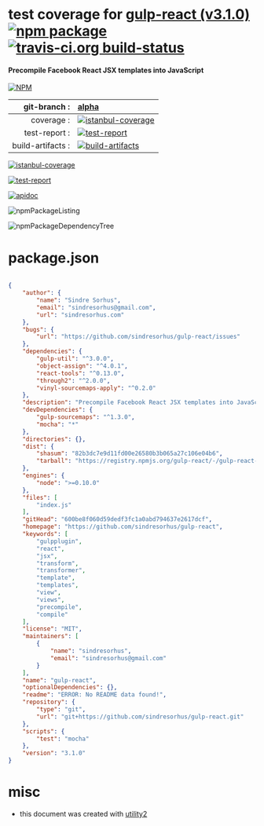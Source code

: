 # test coverage for  [gulp-react (v3.1.0)](https://github.com/sindresorhus/gulp-react)  [![npm package](https://img.shields.io/npm/v/npmtest-gulp-react.svg?style=flat-square)](https://www.npmjs.org/package/npmtest-gulp-react) [![travis-ci.org build-status](https://api.travis-ci.org/npmtest/node-npmtest-gulp-react.svg)](https://travis-ci.org/npmtest/node-npmtest-gulp-react)
#### Precompile Facebook React JSX templates into JavaScript

[![NPM](https://nodei.co/npm/gulp-react.png?downloads=true)](https://www.npmjs.com/package/gulp-react)

| git-branch : | [alpha](https://github.com/npmtest/node-npmtest-gulp-react/tree/alpha)|
|--:|:--|
| coverage : | [![istanbul-coverage](https://npmtest.github.io/node-npmtest-gulp-react/build/coverage.badge.svg)](https://npmtest.github.io/node-npmtest-gulp-react/build/coverage.html/index.html)|
| test-report : | [![test-report](https://npmtest.github.io/node-npmtest-gulp-react/build/test-report.badge.svg)](https://npmtest.github.io/node-npmtest-gulp-react/build/test-report.html)|
| build-artifacts : | [![build-artifacts](https://npmtest.github.io/node-npmtest-gulp-react/glyphicons_144_folder_open.png)](https://github.com/npmtest/node-npmtest-gulp-react/tree/gh-pages/build)|

[![istanbul-coverage](https://npmtest.github.io/node-npmtest-gulp-react/build/screenCapture.buildCustomOrg.browser.coverage.html.png)](https://npmtest.github.io/node-npmtest-gulp-react/build/coverage.html/index.html)

[![test-report](https://npmtest.github.io/node-npmtest-gulp-react/build/screenCapture.buildCustomOrg.browser.%252Fhome%252Ftravis%252Fbuild%252Fnpmtest%252Fnode-npmtest-gulp-react%252Ftmp%252Fbuild%252Ftest-report.html.png)](https://npmtest.github.io/node-npmtest-gulp-react/build/test-report.html)

[![apidoc](https://npmdoc.github.io/node-npmdoc-gulp-react/build/screenCapture.buildApidoc.browser.%252Fhome%252Ftravis%252Fbuild%252Fnpmdoc%252Fnode-npmdoc-gulp-react%252Ftmp%252Fbuild%252Fapidoc.html.png)](https://npmdoc.github.io/node-npmdoc-gulp-react/build/apidoc.html)

![npmPackageListing](https://npmtest.github.io/node-npmtest-gulp-react/build/screenCapture.npmPackageListing.svg)

![npmPackageDependencyTree](https://npmtest.github.io/node-npmtest-gulp-react/build/screenCapture.npmPackageDependencyTree.svg)



# package.json

```json

{
    "author": {
        "name": "Sindre Sorhus",
        "email": "sindresorhus@gmail.com",
        "url": "sindresorhus.com"
    },
    "bugs": {
        "url": "https://github.com/sindresorhus/gulp-react/issues"
    },
    "dependencies": {
        "gulp-util": "^3.0.0",
        "object-assign": "^4.0.1",
        "react-tools": "^0.13.0",
        "through2": "^2.0.0",
        "vinyl-sourcemaps-apply": "^0.2.0"
    },
    "description": "Precompile Facebook React JSX templates into JavaScript",
    "devDependencies": {
        "gulp-sourcemaps": "^1.3.0",
        "mocha": "*"
    },
    "directories": {},
    "dist": {
        "shasum": "82b3dc7e9d11fd00e26580b3b065a27c106e04b6",
        "tarball": "https://registry.npmjs.org/gulp-react/-/gulp-react-3.1.0.tgz"
    },
    "engines": {
        "node": ">=0.10.0"
    },
    "files": [
        "index.js"
    ],
    "gitHead": "600be8f060d59dedf3fc1a0abd794637e2617dcf",
    "homepage": "https://github.com/sindresorhus/gulp-react",
    "keywords": [
        "gulpplugin",
        "react",
        "jsx",
        "transform",
        "transformer",
        "template",
        "templates",
        "view",
        "views",
        "precompile",
        "compile"
    ],
    "license": "MIT",
    "maintainers": [
        {
            "name": "sindresorhus",
            "email": "sindresorhus@gmail.com"
        }
    ],
    "name": "gulp-react",
    "optionalDependencies": {},
    "readme": "ERROR: No README data found!",
    "repository": {
        "type": "git",
        "url": "git+https://github.com/sindresorhus/gulp-react.git"
    },
    "scripts": {
        "test": "mocha"
    },
    "version": "3.1.0"
}
```



# misc
- this document was created with [utility2](https://github.com/kaizhu256/node-utility2)
